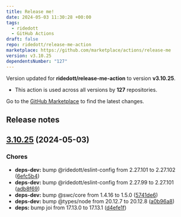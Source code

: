 ```yaml
---
title: Release me!
date: 2024-05-03 11:30:28 +00:00
tags:
  - ridedott
  - GitHub Actions
draft: false
repo: ridedott/release-me-action
marketplace: https://github.com/marketplace/actions/release-me
version: v3.10.25
dependentsNumber: "127"
---
```



Version updated for **ridedott/release-me-action** to version **v3.10.25**.
- This action is used across all versions by **127** repositories.

Go to the [GitHub Marketplace](https://github.com/marketplace/actions/release-me) to find the latest changes.

## Release notes

## [3.10.25](https://github.com/ridedott/release-me-action/compare/v3.10.24...v3.10.25) (2024-05-03)


### Chores

* **deps-dev:** bump @ridedott/eslint-config from 2.27.101 to 2.27.102 ([6efc5b4](https://github.com/ridedott/release-me-action/commit/6efc5b45090fa9b8c542965df33fe591fe3e1afc))
* **deps-dev:** bump @ridedott/eslint-config from 2.27.99 to 2.27.101 ([adb8f69](https://github.com/ridedott/release-me-action/commit/adb8f69d632007fa31970b98100766a1655f2f5b))
* **deps-dev:** bump @swc/core from 1.4.16 to 1.5.0 ([5741de6](https://github.com/ridedott/release-me-action/commit/5741de6055e9c0539a4ec7903dea5e5ad3cc34d6))
* **deps-dev:** bump @types/node from 20.12.7 to 20.12.8 ([a0b96a8](https://github.com/ridedott/release-me-action/commit/a0b96a87408614231288cf78c4d825ecd5efa9ea))
* **deps:** bump joi from 17.13.0 to 17.13.1 ([d4efe1f](https://github.com/ridedott/release-me-action/commit/d4efe1fff8d29f0c0eb0781622aa9be3184d7298))





